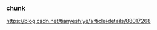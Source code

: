 <!--
 * @Author: Nana5aki
 * @Date: 2025-04-26 15:38:28
 * @LastEditors: Nana5aki
 * @LastEditTime: 2025-04-26 15:39:14
 * @FilePath: /MySylar/docs/http.md
-->
### chunk
https://blog.csdn.net/tianyeshiye/article/details/88017268
